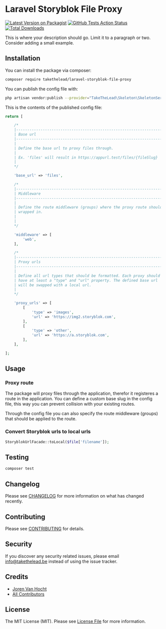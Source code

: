 # Laravel Storyblok File Proxy

[![Latest Version on Packagist](https://img.shields.io/packagist/v/takethelead/laravel-storyblok-file-proxy.svg?style=flat-square)](https://packagist.org/packages/takethelead/laravel-storyblok-file-proxy)
[![GitHub Tests Action Status](https://img.shields.io/github/workflow/status/takethelead/laravel-storyblok-file-proxy/run-tests?label=tests)](https://github.com/takethelead/laravel-storyblok-file-proxy/actions?query=workflow%3Arun-tests+branch%3Amaster)
[![Total Downloads](https://img.shields.io/packagist/dt/takethelead/laravel-storyblok-file-proxy.svg?style=flat-square)](https://packagist.org/packages/takethelead/laravel-storyblok-file-proxy)

This is where your description should go. Limit it to a paragraph or two. Consider adding a small example.

## Installation

You can install the package via composer:

```bash
composer require takethelead/laravel-storyblok-file-proxy
```

You can publish the config file with:
```bash
php artisan vendor:publish --provider="TakeTheLead\Skeleton\SkeletonServiceProvider" --tag="config"
```

This is the contents of the published config file:

```php
return [

    /*
    |--------------------------------------------------------------------------
    | Base url
    |--------------------------------------------------------------------------
    |
    | Define the base url to proxy files through.
    |
    | Ex. 'files' will result in https://appurl.test/files/{fileSlug}
    |
    */

    'base_url' => 'files',

    /*
    |--------------------------------------------------------------------------
    | Middleware
    |--------------------------------------------------------------------------
    |
    | Define the route middleware (groups) where the proxy route should be
    | wrapped in.
    |
    |
    */

    'middleware' => [
        'web',
    ],

    /*
    |--------------------------------------------------------------------------
    | Proxy urls
    |--------------------------------------------------------------------------
    |
    | Define all url types that should be formatted. Each proxy should
    | have at least a "type" and "url" property. The defined base url
    | will be swapped with a local url.
    |
    */

    'proxy_urls' => [
        [
            'type' => 'images',
            'url' => 'https://img2.storyblok.com',
        ],
        [
            'type' => 'other',
            'url' => 'https://a.storyblok.com',
        ],
    ],

];

```

## Usage

### Proxy route
The package will proxy files through the application, therefor it registeres a route in the application.
You can define a custom base slug in the config file, this way you can prevent collision with your existing routes.

Through the config file you can also specify the route middleware (groups) that should be applied to the route. 

### Convert Storyblok urls to local urls
``` php
StoryblokUrlFacade::toLocal($file['filename']);
```

## Testing

``` bash
composer test
```

## Changelog

Please see [CHANGELOG](CHANGELOG.md) for more information on what has changed recently.

## Contributing

Please see [CONTRIBUTING](CONTRIBUTING.md) for details.

## Security

If you discover any security related issues, please email info@takethelead.be instead of using the issue tracker.

## Credits

- [Joren Van Hocht](https://github.com/jorenvh)
- [All Contributors](../../contributors)

## License

The MIT License (MIT). Please see [License File](LICENSE.md) for more information.
